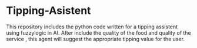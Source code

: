 # Tipping-Asistent
This repository includes the python code written for a tipping assistent using fuzzylogic in AI. After include the quality of the food and quality of the service , this agent will suggest the appropriate tipping value for the user. 
